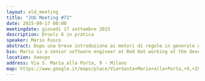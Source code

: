 ```yaml
---
layout: old_meeting
title: "JUG Meeting #72"
date: 2015-09-17 00:00
meetingdate: giovedì 17 settembre 2015
description: Drools 6 in pratica
speaker: Mario Fusco
abstract: Dopo una breve introduzione ai motori di regole in generale e a Drools 6 in particolare, lascerò la parola a Matteo, Gianbattista e Raffaella che illustreranno 3 utilizzi pratici di Drools in ambiti molto diversi tra loro, cercando di evidenziare perchè hanno deciso di utilizzare Drools per i loro specifici casi d'uso e quali vantaggi sono derivati da questa scelta.<ul><li class=meeting><b>Matteo Mortari</b><p>Pratici esempi di regole e casi d'uso, presentati attraverso due prototipi. Monitoraggio di canali social per notifiche personalizzate sul trasporto pubblico locale. Moduli radio XBee e regole, per trasformare un oggetto d'uso quotidiano in IoT.</li><li class=meeting><b>Gianbattista Schieppati</b><p/>Lo speech presenterà l'approccio con il quale abbiamo usato Drools per la realizzazione di un configuratore di prodotto generico che potesser essere usato dal cliente senza conoscenza di Java, come abbiamo sviluppato un sistema di debug e controllo del comportamento e altre amenità sull'utilizzo di elasticbeanstalk di amazon per testare una numerosità elevata di combinazioni di scenari.</li><li class=meeting><b>Raffaella Ventaglio</b><p/>Analizziamo ogni giorno milioni di post provenienti da fonti social, per estrarre, con tecniche di NLP (Natural Language Processing), il sentiment generale ed eventuali opinioni nei confronti di prodotti, persone, servizi. Per facilitare lo sviluppo delle regole da parte del team linguistico, mantenendo allo stesso tempo performante il nostro motore semantico (Sophia Semantic Engine), abbiamo integrato Drools con Apache UIMA.</li></ul>
bio: Mario is a senior software engineer at Red Hat working at the development of the core of Drools, the JBoss rule engine. He has a huge experience as Java developer having been involved in (and often leading) many enterprise level projects in several industries ranging from media companies to the financial sector. Among his interests there are also functional programming and Domain Specific Languages. He is also the co-author of "Java 8 in Action" published by Manning.
location: Veespo
address: Via S. Maria alla Porta, 9 - Milano
map: https://www.google.it/maps/place/Via+Santa+Maria+alla+Porta,+9,+20123+Milano/@45.4664129,9.1817829,17z/data=!4m2!3m1!1s0x4786c153a8292d05:0x4c6f0a73c08286b9
---
```

